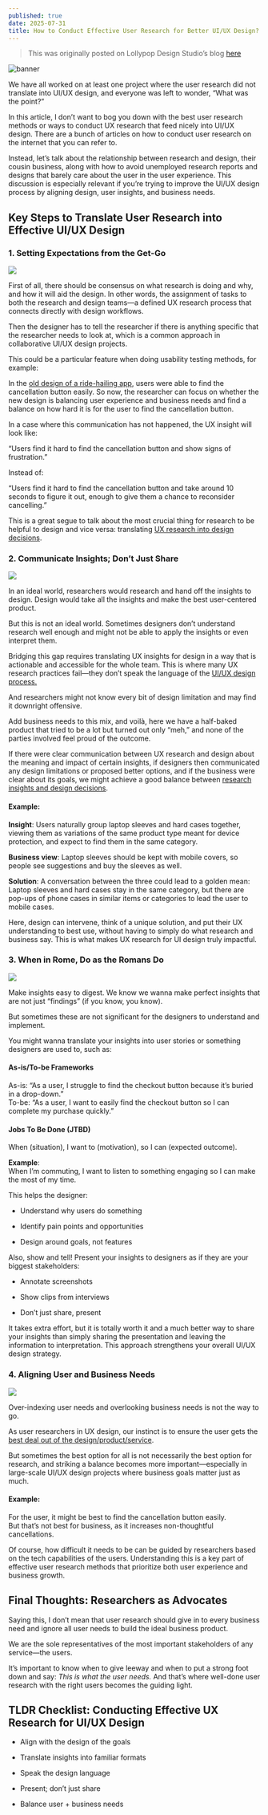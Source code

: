 ```yaml
---
published: true
date: 2025-07-31
title: How to Conduct Effective User Research for Better UI/UX Design?
---
```

> This was originally posted on Lollypop Design Studio’s blog [here](https://lollypop.design/blog/2025/july/how-to-conduct-user-research-ui-ux-design/)

![banner](/assets/images/how-to-effective-user-research/how_to_conduct_effective_user_research.webp)

We have all worked on at least one project where the user research did not translate into UI/UX design, and everyone was left to wonder, “What was the point?”

In this article, I don’t want to bog you down with the best user research methods or ways to conduct UX research that feed nicely into UI/UX design. There are a bunch of articles on how to conduct user research on the internet that you can refer to.

Instead, let’s talk about the relationship between research and design, their cousin business, along with how to avoid unemployed research reports and designs that barely care about the user in the user experience. This discussion is especially relevant if you’re trying to improve the UI/UX design process by aligning design, user insights, and business needs.

## Key Steps to Translate User Research into Effective UI/UX Design

### 1\. Setting Expectations from the Get-Go

![](/assets/images/how-to-effective-user-research/setting_expectations.webp)

First of all, there should be consensus on what research is doing and why, and how it will aid the design. In other words, the assignment of tasks to both the research and design teams—a defined UX research process that connects directly with design workflows.

Then the designer has to tell the researcher if there is anything specific that the researcher needs to look at, which is a common approach in collaborative UI/UX design projects.

This could be a particular feature when doing usability testing methods, for example:

In the [old design of a ride-hailing app](https://dribbble.com/tags/ride-hailing-app), users were able to find the cancellation button easily. So now, the researcher can focus on whether the new design is balancing user experience and business needs and find a balance on how hard it is for the user to find the cancellation button.

In a case where this communication has not happened, the UX insight will look like:

“Users find it hard to find the cancellation button and show signs of frustration.”

Instead of:

“Users find it hard to find the cancellation button and take around 10 seconds to figure it out, enough to give them a chance to reconsider cancelling.”

This is a great segue to talk about the most crucial thing for research to be helpful to design and vice versa: translating [UX research into design decisions](https://uxcam.com/blog/design-decisions/).

### 2\. Communicate Insights; Don’t Just Share

![](/assets/images/how-to-effective-user-research/communicate_indisghts.webp)

In an ideal world, researchers would research and hand off the insights to design. Design would take all the insights and make the best user-centered product.

But this is not an ideal world. Sometimes designers don’t understand research well enough and might not be able to apply the insights or even interpret them.

Bridging this gap requires translating UX insights for design in a way that is actionable and accessible for the whole team. This is where many UX research practices fail—they don’t speak the language of the [UI/UX design process.](https://lollypop.design/process/)

And researchers might not know every bit of design limitation and may find it downright offensive.

Add business needs to this mix, and voilà, here we have a half-baked product that tried to be a lot but turned out only “meh,” and none of the parties involved feel proud of the outcome.

If there were clear communication between UX research and design about the meaning and impact of certain insights, if designers then communicated any design limitations or proposed better options, and if the business were clear about its goals, we might achieve a good balance between [research insights and design decisions](https://lollypop.design/blog/2018/december/demystifying-ux-research-and-the-science-of-design/).

#### Example:

**Insight**: Users naturally group laptop sleeves and hard cases together, viewing them as variations of the same product type meant for device protection, and expect to find them in the same category.

**Business view**: Laptop sleeves should be kept with mobile covers, so people see suggestions and buy the sleeves as well.

**Solution**: A conversation between the three could lead to a golden mean:  
Laptop sleeves and hard cases stay in the same category, but there are pop-ups of phone cases in similar items or categories to lead the user to mobile cases.

Here, design can intervene, think of a unique solution, and put their UX understanding to best use, without having to simply do what research and business say. This is what makes UX research for UI design truly impactful.

### 3\. When in Rome, Do as the Romans Do

![](/assets/images/how-to-effective-user-research/when_in_rome_do_as_the_romans_do.webp)

Make insights easy to digest. We know we wanna make perfect insights that are not just “findings” (if you know, you know).

But sometimes these are not significant for the designers to understand and implement.

You might wanna translate your insights into user stories or something designers are used to, such as:

#### As-is/To-be Frameworks

As-is: “As a user, I struggle to find the checkout button because it’s buried in a drop-down.”  
To-be: “As a user, I want to easily find the checkout button so I can complete my purchase quickly.”

#### Jobs To Be Done (JTBD)

When (situation), I want to (motivation), so I can (expected outcome).  

**Example**:  
When I’m commuting, I want to listen to something engaging so I can make the most of my time.

This helps the designer:

*   Understand why users do something
    
*   Identify pain points and opportunities
    
*   Design around goals, not features
    

Also, show and tell! Present your insights to designers as if they are your biggest stakeholders:

*   Annotate screenshots
    
*   Show clips from interviews
    
*   Don’t just share, present
    

It takes extra effort, but it is totally worth it and a much better way to share your insights than simply sharing the presentation and leaving the information to interpretation. This approach strengthens your overall UI/UX design strategy.

### 4\. Aligning User and Business Needs

![](/assets/images/how-to-effective-user-research/aligning_user_business_needs.webp)

Over-indexing user needs and overlooking business needs is not the way to go.

As user researchers in UX design, our instinct is to ensure the user gets the [best deal out of the design/product/service](https://lollypop.design/services/).

But sometimes the best option for all is not necessarily the best option for research, and striking a balance becomes more important—especially in large-scale UI/UX design projects where business goals matter just as much.

#### Example:

For the user, it might be best to find the cancellation button easily.  
But that’s not best for business, as it increases non-thoughtful cancellations.

Of course, how difficult it needs to be can be guided by researchers based on the tech capabilities of the users. Understanding this is a key part of effective user research methods that prioritize both user experience and business growth.

## Final Thoughts: Researchers as Advocates

Saying this, I don’t mean that user research should give in to every business need and ignore all user needs to build the ideal business product.

We are the sole representatives of the most important stakeholders of any service—the users.

It’s important to know when to give leeway and when to put a strong foot down and say: _This is what the user needs._ And that’s where well-done user research with the right users becomes the guiding light.

## TLDR Checklist: Conducting Effective UX Research for UI/UX Design

*   Align with the design of the goals
    
*   Translate insights into familiar formats
    
*   Speak the design language
    
*   Present; don’t just share
    
*   Balance user + business needs
